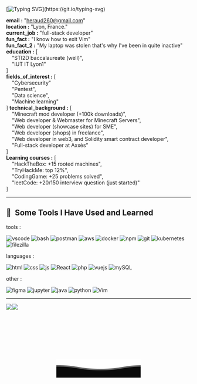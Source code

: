 [![Typing SVG](https://readme-typing-svg.demolab.com/?lines=Hi,+I'm+Noah+Heraud.)](https://git.io/typing-svg)
  
**email :** "heraud260@gmail.com"  
**location :** "Lyon, France."  
**current_job :** "full-stack developer"  
**fun_fact :** "I know how to exit Vim"   
**fun_fact_2 :** "My laptop was stolen that's why I've been in quite inactive"  
**education :** [  
&nbsp;&nbsp;&nbsp;&nbsp;"STI2D baccalaureate (well)",  
&nbsp;&nbsp;&nbsp;&nbsp;"IUT IT Lyon1"  
]      
**fields_of_interest :** [  
&nbsp;&nbsp;&nbsp;&nbsp;"Cybersecurity"  
&nbsp;&nbsp;&nbsp;&nbsp;"Pentest",  
&nbsp;&nbsp;&nbsp;&nbsp;"Data science",  
&nbsp;&nbsp;&nbsp;&nbsp;"Machine learning"  
] 
**technical_background :** [  
&nbsp;&nbsp;&nbsp;&nbsp;"Minecraft mod developer (+100k downloads)",  
&nbsp;&nbsp;&nbsp;&nbsp;"Web developer & Webmaster for Minecraft Servers",  
&nbsp;&nbsp;&nbsp;&nbsp;"Web developer (showcase sites) for SME",  
&nbsp;&nbsp;&nbsp;&nbsp;"Web developer (shops) in freelance",  
&nbsp;&nbsp;&nbsp;&nbsp;"Web developer in web3, and Solidity smart contract developer",  
&nbsp;&nbsp;&nbsp;&nbsp;"Full-stack developer at Axxès"  
]  
**Learning courses :** [  
&nbsp;&nbsp;&nbsp;&nbsp;"HackTheBox: +15 rooted machines",  
&nbsp;&nbsp;&nbsp;&nbsp;"TryHackMe: top 12%",  
&nbsp;&nbsp;&nbsp;&nbsp;"CodingGame: +25 problems solved",  
&nbsp;&nbsp;&nbsp;&nbsp;"leetCode: +20/150 interview question (just started)"  
]  

---


          
<h2> 🚀 &nbsp;Some Tools I Have Used and Learned</h2>
tools :
<p align="left">

<img src="https://cdn.jsdelivr.net/gh/devicons/devicon/icons/vscode/vscode-original.svg" alt="vscode" width="45" height="45" />
<img src="https://cdn.jsdelivr.net/gh/devicons/devicon/icons/bash/bash-original.svg" alt="bash" width="45" height="45"/>
<img src="https://uxwing.com/wp-content/themes/uxwing/download/brands-and-social-media/postman-icon.png" alt="postman" width="45" height="45"/>
<img src="https://cdn.jsdelivr.net/gh/devicons/devicon/icons/amazonwebservices/amazonwebservices-plain-wordmark.svg" alt="aws" width="45" height="45" />
<img src="https://cdn.jsdelivr.net/gh/devicons/devicon/icons/docker/docker-plain.svg" alt="docker" width="45" height="45"/>
<img src="https://cdn.jsdelivr.net/gh/devicons/devicon/icons/npm/npm-original-wordmark.svg" alt="npm" width="45" height="45" />
<img src="https://cdn.jsdelivr.net/gh/devicons/devicon/icons/git/git-original.svg" alt="git" width="45" height="45" />
<img src="https://cdn.jsdelivr.net/gh/devicons/devicon/icons/kubernetes/kubernetes-plain.svg" alt="kubernetes" width="45" height="45" />
<img src="https://cdn.jsdelivr.net/gh/devicons/devicon/icons/filezilla/filezilla-plain.svg" alt="filezilla" width="45" height="45"/>
          
</p>
                     
languages : 

<p align="left">
  
  <img src="https://cdn.jsdelivr.net/gh/devicons/devicon/icons/html5/html5-plain.svg" alt="html" width="45" height="45"/>
 <img src="https://cdn.jsdelivr.net/gh/devicons/devicon/icons/css3/css3-plain.svg" alt="css" width="45" height="45"/>
 <img src="https://cdn.jsdelivr.net/gh/devicons/devicon/icons/javascript/javascript-original.svg" alt="js" width="45" height="45"/>
<img src="https://cdn.jsdelivr.net/gh/devicons/devicon/icons/react/react-original.svg" alt="React" width="45" height="45"/>
<img src="https://cdn.jsdelivr.net/gh/devicons/devicon/icons/php/php-original.svg" alt="php" width="45" height="45"/>
 <img src="https://cdn.jsdelivr.net/gh/devicons/devicon/icons/vuejs/vuejs-original.svg" alt="vuejs" width="45" height="45"/>
<img src="https://cdn.jsdelivr.net/gh/devicons/devicon/icons/mysql/mysql-original.svg" alt="mySQL" width="45" height="45"/>
           
</p>

other :
<p align="left">
<img src="https://cdn.jsdelivr.net/gh/devicons/devicon/icons/figma/figma-original.svg" alt="figma" width="45" height="45"/>
<img src="https://cdn.jsdelivr.net/gh/devicons/devicon/icons/jupyter/jupyter-original-wordmark.svg" alt="jupyter" width="45" height="45"/>
<img src="https://cdn.jsdelivr.net/gh/devicons/devicon/icons/java/java-plain.svg" alt="java" width="45" height="45"/>
<img src="https://cdn.jsdelivr.net/gh/devicons/devicon/icons/python/python-original.svg" alt="python" width="45" height="45"/>
<img src="https://cdn.jsdelivr.net/gh/devicons/devicon/icons/vim/vim-original.svg" alt="Vim" width="45" height="45"/>
          
          
          
          
</p>

---  

 <div style="display:flex; flex-direction:row;"><img height="137px" src="https://github-readme-stats.vercel.app/api?username=windyalpha&hide_title=true&hide_border=true&show_icons=true&count_private=true&line_height=21&text_color=000&icon_color=000&bg_color=0,ea6161,ffc64d,fffc4d,52fa5a&theme=graywhite"/>  
  <img height="137px" src="https://github-readme-stats.vercel.app/api/top-langs/?username=windyalpha&hide=html&hide_title=true&hide_border=true&layout=compact&langs_count=6&text_color=000&icon_color=fff&bg_color=0,52fa5a,4dfcff,c64dff&theme=graywhite" /></div>

<p align="center">
        <img src="https://raw.githubusercontent.com/WinDyAlphA/WinDyAlphA/main/bottom.svg" alt="Github Stats" />
</p>

